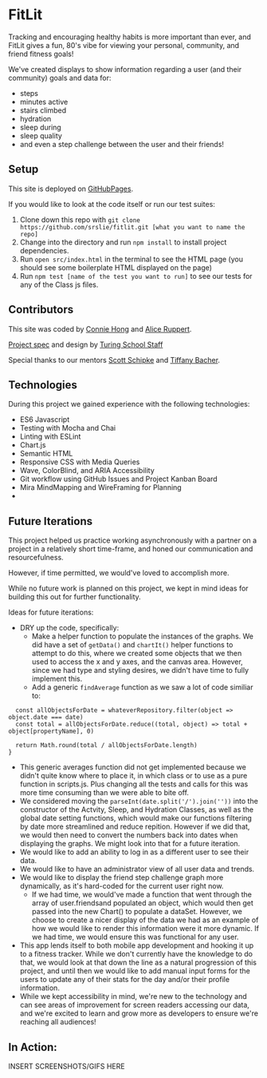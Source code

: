 # FitLit

Tracking and encouraging healthy habits is more important than ever, and FitLit gives a fun, 80's vibe for viewing your personal, community, and friend fitness goals!

We've created displays to show information regarding a user (and their community) goals and data for:
 - steps
 - minutes active
 - stairs climbed
 - hydration
 - sleep during
 - sleep quality
 - and even a step challenge between the user and their friends!
## Setup

This site is deployed on [GitHubPages](https://srslie.github.io/fitlit/src/index.html).

If you would like to look at the code itself or run our test suites:
  1. Clone down this repo with  `git clone https://github.com/srslie/fitlit.git [what you want to name the repo]`
  2. Change into the directory and run `npm install` to install project dependencies.
  3. Run `open src/index.html` in the terminal to see the HTML page (you should see some boilerplate HTML displayed on the page)
  4. Run ```npm test [name of the test you want to run]``` to see our tests for any of the Class js files.

## Contributors

This site was coded by [Connie Hong](https://github.com/conconartist) and [Alice Ruppert](https://github.com/srslie).

[Project spec](http://frontend.turing.io/projects/fitlit.html) and design by [Turing School Staff](https://turing.io/)

Special thanks to our mentors [Scott Schipke](https://github.com/sschipke) and [Tiffany Bacher](https://github.com/tiffbacher).

## Technologies

During this project we gained experience with the following technologies:
- ES6 Javascript
- Testing with Mocha and Chai
- Linting with ESLint
- Chart.js
- Semantic HTML
- Responsive CSS with Media Queries
- Wave, ColorBlind, and ARIA Accessibility
- Git workflow using GitHub Issues and Project Kanban Board
- Mira MindMapping and WireFraming for Planning
- 
## Future Iterations

This project helped us practice working asynchronously with a partner on a project in a relatively short time-frame, and honed our communication and resourcefulness.

However, if time permitted, we would've loved to accomplish more. 

While no future work is planned on this project, we kept in mind ideas for building this out for further functionality.

Ideas for future iterations:
 - DRY up the code, specifically:
   - Make a helper function to populate the instances of the graphs. We did have a set of ```getData()``` and ```chartIt()``` helper functions to attempt to do this, where we created some objects that we then used to access the x and y axes, and the canvas area. However, since we had type and styling desires, we didn't have time to fully implement this.
   - Add a generic ```findAverage``` function as we saw a lot of code similiar to:
  ```  findAverage(date, whateverRepository, propertyName) {
    const allObjectsForDate = whateverRepository.filter(object => object.date === date)
    const total = allObjectsForDate.reduce((total, object) => total + object[propertyName], 0)

    return Math.round(total / allObjectsForDate.length)
  }
  ```
  - This generic averages function did not get implemented because we didn't quite know where to place it, in which class or to use as a pure function in scripts.js. Plus changing all the tests and calls for this was more time consuming than we were able to bite off.
  - We considered moving the ```parseInt(date.split('/').join(''))``` into the constructor of the Actvity, Sleep, and Hydration Classes, as well as the global date setting functions, which would make our functions filtering by date more streamlined and reduce repition. However if we did that, we would then need to convert the numbers back into dates when displaying the graphs.  We might look into that for a future iteration.
- We would like to add an ability to log in as a different user to see their data.
- We would like to have an administrator view of all user data and trends.
- We would like to display the friend step challenge graph more dynamically, as it's hard-coded for the current user right now. 
  - If we had time, we would've made a function that went through the array of user.friendsand populated an object, which would then get passed into the new Chart() to populate a dataSet. However, we choose to create a nicer display of the data we had as an example of how we would like to render this information were it more dynamic. If we had time, we would ensure this was functional for any user.
- This app lends itself to both mobile app development and hooking it up to a fitness tracker. While we don't currently have the knowledge to do that, we would look at that down the line as a natural progression of this project, and until then we would like to add manual input forms for the users to update any of their stats for the day and/or their profile information.
- While we kept accessibility in mind, we're new to the technology and can see areas of improvement for screen readers accessing our data, and we're excited to learn and grow more as developers to ensure we're reaching all audiences!

## In Action:

INSERT SCREENSHOTS/GIFS HERE